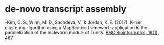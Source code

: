 # de-novo transcript assembly
-Kim, C. S., Winn, M. D., Sachdeva, V., & Jordan, K. E. (2017). K-mer clustering algorithm using a MapReduce framework: application to the parallelization of the Inchworm module of Trinity. [BMC Bioinformatics, 18(1), 467](http://doi.org/10.1186/s12859-017-1881-8)

